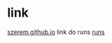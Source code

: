 # link

[szerem.github.io](https://github.com/szerem/szerem.github.io)
link do runs 
[runs](https://github.com/szerem/szerem.github.io/actions/runs/)
